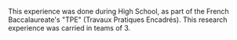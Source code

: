 This experience was done during High School, as part of the French Baccalaureate's "TPE" (Travaux Pratiques Encadrés). This research experience was carried in teams of 3. 
